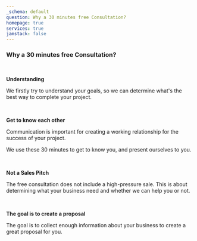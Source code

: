 ```yaml
---
_schema: default
question: Why a 30 minutes free Consultation?
homepage: true
services: true
jamstack: false
---
```

### **Why a 30 minutes free Consultation?**

&nbsp;

**Understanding**

We firstly try to understand your goals, so we can determine what's the best way to complete your project.

&nbsp;

**Get to know each other**

Communication is important for creating a working relationship for the success of your project.

We use these 30 minutes to get to know you, and present ourselves to you.

&nbsp;

**Not a Sales Pitch**

The free consultation does not include a high-pressure sale. This is about determining what your business need and whether we can help you or not.

&nbsp;

**The goal is to create a proposal**

The goal is to collect enough information about your business to create a great proposal for you.